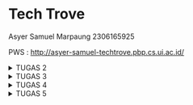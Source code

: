 ﻿# Tech Trove

Asyer Samuel Marpaung
2306165925

PWS : http://asyer-samuel-techtrove.pbp.cs.ui.ac.id/

<details>
  <summary>TUGAS 2</summary>

**1. Jelaskan bagaimana cara kamu mengimplementasikan checklist di atas secara step-by-step (bukan hanya sekadar mengikuti tutorial).**

- Membuat Sebuah Proyek Django Baru

Saya memulai dengan mengatur lingkungan kerja menggunakan virtual environment. Ini dilakukan dengan membuat lingkungan virtual menggunakan perintah python -m venv env, kemudian saya mengaktifkan environment tersebut. Setelah itu, saya menginstal Django dengan perintah pip install django. Langkah selanjutnya adalah membuat proyek baru dengan menjalankan perintah django-admin startproject tech_trove. Ini membuat struktur dasar proyek Django yang berisi direktori dan file utama seperti settings.py, urls.py, dan wsgi.py.

- Membuat Aplikasi dengan Nama main

Saya membuat aplikasi baru di dalam proyek dengan menjalankan perintah python manage.py startapp main. Setelah aplikasi main dibuat, saya menambahkannya ke dalam daftar INSTALLED_APPS di file settings.py proyek. Hal ini penting untuk memastikan aplikasi dapat dikenali oleh Django saat aplikasi berjalan.

- Melakukan Routing pada Proyek

Setelah aplikasi main dibuat, saya perlu memastikan bahwa aplikasi tersebut dapat diakses melalui URL tertentu. Untuk itu, saya menambahkan routing pada urls.py proyek utama. Saya menggunakan fungsi include() untuk menghubungkan routing dari proyek utama ke aplikasi main. Routing ini memastikan bahwa semua URL yang ditujukan ke aplikasi main akan diarahkan ke file urls.py dari aplikasi tersebut.

- Membuat Model Product pada Aplikasi main

Pada tahap ini, saya membuat model Product di dalam file models.py di aplikasi main. Model ini memiliki tiga atribut wajib yaitu name, price, dan description. Saya menggunakan CharField untuk atribut name, IntegerField untuk atribut price, dan TextField untuk atribut description. Saya juga menambahkan fungsi **str**() untuk mengembalikan representasi string dari nama produk. Setelah model dibuat, saya menjalankan perintah python manage.py makemigrations dan python manage.py migrate untuk membuat dan menerapkan perubahan database yang sesuai dengan model tersebut.

- Membuat Fungsi di views.py

Selanjutnya, saya membuat fungsi di file views.py yang mengembalikan template HTML dengan informasi yang diminta. Fungsi ini mengembalikan nama e-commerce, nama, dan kelas, lalu mengirimkannya sebagai konteks ke template HTML. Saya membuat file template di dalam direktori templates untuk memastikan struktur aplikasi mengikuti standar Django, dan template tersebut menerima data dari konteks yang dikirimkan oleh views.

- Membuat Routing di urls.py Aplikasi main

Saya membuat file urls.py di dalam aplikasi main (jika belum ada) dan mendefinisikan URL pattern untuk memetakan fungsi yang ada di views.py. Ini memungkinkan fungsi yang telah dibuat untuk diakses melalui URL yang ditentukan. Dengan menghubungkan URL pattern ke fungsi di views, saya memastikan web dapat merespons request dari user dengan benar.

- Melakukan Deployment ke PWS

Kemudian saya melakukan deployment dengan menjalankan perintah yang diperlukan untuk mengunggah webi ke platform PWS. Setelah berhasil di deploy, saya memastikan web dapat diakses melalui Internet.

**2. Buatlah bagan yang berisi request client ke web aplikasi berbasis Django beserta responnya dan jelaskan pada bagan tersebut kaitan antara urls.py, views.py, models.py, dan berkas html.**

![](https://lh7-rt.googleusercontent.com/docsz/AD_4nXeu3wxVVPU0wNGwzHX8vKMYVagRodpvsWi5udVQd_GAwbWX_OSN0EDQQigupujdeHjzrULQ_QcWiHyHwK4cujuKGsyaDt7I6PY18SXtrmk40nc6xevK9WautVE2pikiaKgzRSuFc4BHWVXR8QUTkCzTnNKN?key=IwMkdT6jNJPeEorK-Zf95A)

1. urls.py - Pemetaan URL ke View

Peran: urls.py bertanggung jawab untuk memetakan URL yang diminta oleh client (misalnya /produk/) ke fungsi view yang sesuai di views.py.

Kaitan: Setiap kali client mengirimkan request ke server, urls.py akan mencocokkan URL yang diminta dengan pola-pola yang sudah didefinisikan. Jika ada pola yang sesuai, request tersebut akan diarahkan ke fungsi view tertentu.

2. views.py - Pemrosesan Logika Bisnis dan Pengambilan Data

Peran: views.py bertugas memproses logika bisnis aplikasi. Pada fungsi view, data dari model (database) akan diambil atau diolah, kemudian dikirimkan ke template untuk ditampilkan.

Kaitan: Fungsi view akan memanggil model (models.py) jika dibutuhkan untuk mengambil data dari database. Setelah data diambil, view akan mengirimkan data tersebut ke HTML template untuk ditampilkan.

3. models.py - Interaksi dengan Database

Peran: models.py mendefinisikan struktur data dan berinteraksi dengan database. Django menggunakan ORM (Object-Relational Mapping) untuk memudahkan akses dan manipulasi data di database menggunakan kode Python.

Kaitan: Model di models.py digunakan oleh views.py untuk mengambil atau menyimpan data dari/ke database. Setiap kali views.py membutuhkan data, model akan bertanggung jawab untuk mengakses database.

4. HTML Template - Menampilkan Data ke Client

Peran: Template HTML bertanggung jawab untuk menampilkan data yang diambil dari view. Template ini merupakan representasi visual dari halaman web yang akan ditampilkan ke client.

Kaitan: Setelah views.py mengolah data dari model, data tersebut akan diteruskan ke template untuk di render menjadi HTML yang akan dikirim kembali ke client sebagai response.

**3. Jelaskan fungsi git dalam pengembangan perangkat lunak!**

Git dalam pengembangan perangkat lunak berfungsi sebagai sistem kontrol versi yang memungkinkan pengembang untuk melacak setiap perubahan kode yang dilakukan dalam proyek, memastikan bahwa mereka dapat kembali ke versi sebelumnya jika terjadi kesalahan. Selain itu, Git memfasilitasi kolaborasi dengan memungkinkan banyak pengembang untuk bekerja pada kode yang sama secara bersamaan melalui fitur branching dan merging, yang memungkinkan pengembangan paralel tanpa mengganggu kode utama. Git juga menyediakan repositori terpusat seperti GitHub dan GitLab, yang memungkinkan pengembang untuk menyimpan kode mereka secara online, berkolaborasi, mengelola proyek, serta menerapkan praktik Continuous Integration/Continuous Deployment (CI/CD).

**4. Menurut Anda, dari semua framework yang ada, mengapa framework Django dijadikan permulaan pembelajaran pengembangan perangkat lunak?**

Django adalah framework yang cocok untuk pemula dalam pengembangan perangkat lunak karena menyediakan banyak fitur bawaan yang memudahkan pembelajaran. Misalnya, autentikasi pengguna, manajemen URL, dan akses database semuanya sudah terintegrasi, sehingga tidak perlu mencari solusi dari awal lagi. Struktur proyek Django yang terorganisir juga membantu memahami bagaimana aplikasi web bekerja secara menyeluruh, dari menerima permintaan pengguna hingga menampilkan halaman. Selain itu, dokumentasinya yang sangat lengkap dan komunitasnya yang aktif memudahkan ketika menghadapi kesulitan atau tantangan dalam pengembangannya.

**5. Mengapa model pada Django disebut sebagai ORM?**

Model pada Django disebut sebagai ORM (Object-Relational Mapping) karena berfungsi sebagai jembatan antara kode Python dan database relasional. Dengan ORM, pengembang dapat mengelola database menggunakan objek Python tanpa perlu menulis query SQL secara langsung. ORM secara otomatis menerjemahkan operasi pada objek Python menjadi perintah SQL yang sesuai, memungkinkan pengembang untuk berfokus pada logika aplikasi daripada sintaks SQL yang kompleks. Ini tidak hanya meningkatkan produktivitas, tetapi juga memastikan integritas data dan keamanan aplikasi karena ORM menangani banyak detail teknis terkait interaksi dengan database.

</details>

<details>
  <summary>TUGAS 3</summary>

1. **Jelaskan mengapa kita memerlukan _data delivery_ dalam pengimplementasian sebuah platform?**  
   Data delivery diperlukan dalam pengimplementasian platform karena memungkinkan pertukaran informasi antar sistem secara efisien dan terstruktur. Dengan data delivery, platform dapat mengirim dan menerima data dalam berbagai format (seperti JSON atau XML), memungkinkan integrasi antara aplikasi, aksesibilitas API, dan pemrosesan data secara real-time. Ini mendukung komunikasi yang mulus antara frontend dan backend serta aplikasi lain, memastikan data yang diterima sesuai dan valid untuk keperluan platform.

2. **Menurutmu, mana yang lebih baik antara XML dan JSON? Mengapa JSON lebih populer dibandingkan XML?**  
   JSON umumnya dianggap lebih baik daripada XML untuk banyak kasus karena lebih sederhana, ringan, dan mudah dibaca oleh manusia maupun mesin. JSON memiliki format yang lebih ringkas dan langsung digunakan dalam JavaScript, menjadikannya lebih populer dalam pengembangan web modern. Selain itu, parsing JSON lebih cepat dan efisien dibandingkan XML. Sementara XML lebih kuat dalam struktur dan dapat digunakan untuk data yang lebih kompleks, JSON lebih disukai karena kemudahan penggunaannya dan kompatibilitasnya dengan API dan aplikasi web.

3. **Jelaskan secara sederhana fungsi dari method is_valid() pada form Django dan mengapa kita membutuhkan method tersebut?**  
   Method `is_valid()` pada form Django berfungsi untuk memeriksa apakah data yang dimasukkan ke dalam form sesuai dengan aturan validasi yang telah ditentukan di model atau form terkait. Secara umum, file forms berperan dalam memetakan data dari input pengguna ke dalam model dengan mudah, serta mengotomatisasi validasi sesuai dengan aturan yang ada pada model. Dengan menggunakan `is_valid()`, Django memastikan bahwa data yang di-input, seperti tipe data, panjang karakter, atau batasan lainnya, valid sebelum disimpan ke database. Ini sangat penting untuk mencegah kesalahan penyimpanan data yang tidak sesuai, menjaga integritas data, dan memastikan sistem berjalan dengan benar tanpa memerlukan pengembang untuk menulis kode validasi secara manual.

4. **Mengapa kita membutuhkan `csrf_token` saat membuat form di Django? Apa yang dapat terjadi jika kita tidak menambahkan `csrf_token` pada form Django? Bagaimana hal tersebut dapat dimanfaatkan oleh penyerang?**  
    Kita membutuhkan `csrf_token` saat membuat form di Django untuk melindungi aplikasi dari serangan **Cross-Site Request Forgery (CSRF)**. Serangan CSRF adalah jenis serangan di mana penyerang memanfaatkan sesi yang sudah ada untuk mengirimkan permintaan jahat tanpa sepengetahuan atau izin pengguna. Penyerang dapat menyisipkan kode berbahaya di situs lain yang ketika dikunjungi oleh pengguna yang sudah login, secara otomatis mengirimkan permintaan yang tidak sah ke aplikasi web target.  
    Token `csrf_token` adalah kunci unik yang dikirim bersama form untuk memastikan bahwa data yang dikirim berasal dari sumber yang sah (yaitu aplikasi web itu sendiri), bukan dari situs eksternal yang mencoba melakukan serangan. Tanpa menambahkan `csrf_token`, form kita menjadi rentan terhadap serangan ini, yang memungkinkan penyerang membuat pengguna mengirimkan permintaan yang tidak diinginkan ke server.  
    Jika `csrf_token` tidak ditambahkan, penyerang dapat:  
   **Eksploitasi Sesi Pengguna**: Menggunakan situs jahat untuk mengirimkan permintaan yang meniru tindakan sah dari pengguna yang sudah login.  
   **Manipulasi Data**: Mengubah data atau pengaturan pengguna, seperti memperbarui profil atau menghapus data penting tanpa sepengetahuan pengguna.  
   **Akses Tidak Sah**: Mengirimkan permintaan yang memanfaatkan hak akses pengguna untuk melakukan tindakan yang tidak diinginkan atau berbahaya.  
   **Phishing dan Penipuan**: Mengarahkan korban ke situs jahat untuk meretas akun atau mengakses fitur sensitif.  
    Dengan `csrf_token`, kita memastikan bahwa setiap permintaan yang mengubah data atau melakukan tindakan penting berasal dari pengguna yang sah dan bukan dari sumber yang tidak diinginkan.

5. **Jelaskan bagaimana cara kamu mengimplementasikan _checklist_ di atas secara _step-by-step_ (bukan hanya sekadar mengikuti tutorial)**

- **Membuat input `form` untuk menambahkan objek model pada app sebelumnya.**

  Sebelum melanjutkan ke pembuatan formulir input, saya terlebih dahulu membuat file `base.html` yang berfungsi sebagai template dasar untuk aplikasi saya. File ini berisi struktur HTML umum yang akan digunakan oleh semua template lainnya. Dengan menggunakan file ini, saya dapat memastikan konsistensi tampilan dan struktur di seluruh aplikasi.

  Di dalam `base.html`, saya menyertakan elemen-elemen dasar seperti tag `<html>`, `<head>`, dan `<body>`. Saya juga menambahkan blok konten `{% block content %}` yang memungkinkan template lain untuk menambahkan konten khusus mereka di lokasi yang tepat dalam struktur HTML. Dengan cara ini, saya hanya perlu mengubah `base.html` jika saya ingin memperbarui elemen-elemen umum di seluruh aplikasi, tanpa perlu memodifikasi setiap template secara individu.

  Setelah menyiapkan `base.html`, saya melanjutkan dengan mengimplementasikan formulir input untuk model `Product`. Untuk itu, saya mengikuti langkah-langkah berikut:

  Pertama, saya mendefinisikan formulir di file `forms.py`. Saya membuat kelas `ProductEntryForm` yang mewarisi dari `ModelForm`. Di dalam kelas ini, saya menentukan model `Product` dan atribut-atribut yang akan diinputkan, yaitu `name`, `price`, `quantity`, dan `description`. Kelas ini akan menghasilkan formulir yang sesuai dengan model tersebut.

  Selanjutnya, saya mengatur tampilan (view) di file `views.py`. Saya menambahkan fungsi `product_entry` yang menangani pengiriman dan penampilan formulir. Fungsi ini memeriksa apakah metode permintaan adalah POST dan jika data formulir valid, data akan disimpan ke dalam basis data. Setelah penyimpanan berhasil, saya mengalihkan pengguna ke tampilan utama (`show_main`). Jika metode permintaan adalah GET, formulir kosong akan ditampilkan kepada pengguna. Fungsi ini juga memanfaatkan `ProductEntryForm` untuk menangani formulir.

  Kemudian, saya membuat template HTML `product_entry.html` untuk menampilkan formulir. Template ini memperluas dari `base.html` dan memblokir konten untuk menampilkan formulir dengan elemen-elemen HTML dasar. Saya menggunakan metode POST untuk mengirimkan data dan memastikan token CSRF disertakan untuk keamanan. Formulir ditampilkan dalam format tabel menggunakan `{{ form.as_table }}`.

  Terakhir, saya menambahkan URL yang sesuai di file `urls.py`. Saya menambahkan entri dengan path `product-entry` yang mengarahkan ke fungsi `product_entry`. Dengan langkah-langkah ini, saya telah berhasil membuat input form yang fungsional untuk menambahkan objek model `Product` ke dalam aplikasi Django saya.

- Tambahkan 4 fungsi `views` baru untuk melihat objek yang sudah ditambahkan dalam format XML, JSON, XML _by ID_, dan JSON _by ID_.

  Untuk menambahkan fungsi-fungsi yang memungkinkan tampilan objek dalam format XML, JSON, XML berdasarkan ID, dan JSON berdasarkan ID, saya menambahkan empat fungsi baru ke file `views.py`. Fungsi-fungsi ini bertanggung jawab untuk menghasilkan data dalam format yang berbeda dan mengirimkan respons HTTP dengan tipe konten yang sesuai.

1. **Fungsi `show_xml`**: Fungsi ini mengambil semua objek `Product` dari basis data dan menggunakan `serializers.serialize` untuk mengkonversinya ke format XML. Saya mengembalikan data tersebut dalam respons HTTP dengan tipe konten `"application/xml"`.
2. **Fungsi `show_json`**: Mirip dengan fungsi `show_xml`, fungsi ini mengkonversi semua objek `Product` menjadi format JSON. Data JSON tersebut dikirimkan dalam respons HTTP dengan tipe konten `"application/json"`.
3. **Fungsi `show_xml_by_id`**: Fungsi ini mengambil objek `Product` berdasarkan ID yang diberikan. Menggunakan `serializers.serialize`, data objek tersebut dikonversi ke format XML dan dikirimkan dalam respons HTTP dengan tipe konten `"application/xml"`.
4. **Fungsi `show_json_by_id`**: Fungsi ini berfungsi serupa dengan `show_xml_by_id`, tetapi mengonversi data objek menjadi format JSON. Respons dikirimkan dengan tipe konten `"application/json"`.

   Dengan cara ini, saya dapat menyediakan data produk dalam berbagai format sesuai dengan kebutuhan pengguna aplikasi saya. Setiap fungsi mengakses basis data, mengkonversi data ke format yang diinginkan, dan mengembalikan hasilnya dalam bentuk respons HTTP yang sesuai.

- Membuat routing URL untuk masing-masing `views` yang telah ditambahkan pada poin 2\.

  Untuk menambahkan routing URL untuk fungsi-fungsi view baru yang telah saya buat, saya memodifikasi file `urls.py` pada proyek Django saya. Proses ini melibatkan penambahan entri baru dalam `urlpatterns`, yang merupakan daftar URL patterns yang menghubungkan URL tertentu dengan fungsi view yang sesuai.

  Pertama, saya menambahkan entri untuk menampilkan produk dalam format XML dengan menambahkan path `xml/` ke dalam `urlpatterns`. Path ini akan mengarahkan permintaan ke fungsi `show_xml`, yang mengembalikan data produk dalam format XML. Dengan menambahkan path ini, saya memastikan bahwa pengguna dapat mengakses daftar semua produk dalam format XML melalui URL yang telah ditentukan.

  Selanjutnya, saya menambahkan entri serupa untuk format JSON dengan path `json/`. Ini akan mengarahkan permintaan ke fungsi `show_json`, yang mengembalikan data produk dalam format JSON. Dengan menambahkan path ini, pengguna dapat melihat daftar semua produk dalam format JSON dengan mengunjungi URL yang sesuai.

  Untuk menampilkan data produk berdasarkan ID dalam format XML, saya menambahkan path dengan pola `xml/<str:id>/`. Path ini memungkinkan pengguna untuk menyertakan ID produk sebagai bagian dari URL, dan akan mengarahkan permintaan ke fungsi `show_xml_by_id`, yang mengembalikan data produk tertentu dalam format XML berdasarkan ID yang diberikan.

  Terakhir, saya menambahkan path `json/<str:id>/` untuk menampilkan data produk berdasarkan ID dalam format JSON. Path ini mengarahkan permintaan ke fungsi `show_json_by_id`, yang mengembalikan data produk tertentu dalam format JSON berdasarkan ID yang diberikan. Dengan menambahkan path-path ini, saya memastikan bahwa aplikasi saya dapat menyediakan data produk dalam berbagai format dan berdasarkan ID produk tertentu sesuai dengan kebutuhan pengguna.

  **Hasil akses URL pada POSTMAN**

  Postman \- GET XML

  **![](https://lh7-rt.googleusercontent.com/docsz/AD_4nXczN3D8IKhMYlDUTibQ702bOMqeuLLahaqte2EFMrETs0PbQ3ree8AE1bSjzYPZ6LoibMuJHYSKF_ZYMt71PH6q1V5lEv0g9PC5FcZoL0xeJVGo4PNSO11XJA1O2DUp-2D8TZ6l6_BCIPsqxk13xIyUr8jV?key=O0F5_SMRpCcRy4zmxo2sIg)**

  Postman \- GET XML by Id

  **![](https://lh7-rt.googleusercontent.com/docsz/AD_4nXcWJ6IK_nVvfMa0kS4swr1Er8v47DULb0LaPRyIug9Ghkl6BkkdBEv-U91Pyxr5WH_XxOCn_tpOR8yT08TQY0HFywMi4YQ_qRv23MNCxwrXBTce1H6s83_JJYGJ9m-a5Bj-eZmddlzsPzWtkXU_BIDRwiwT?key=O0F5_SMRpCcRy4zmxo2sIg)**

  Postman \- GET JSON

  **![](https://lh7-rt.googleusercontent.com/docsz/AD_4nXeH0wlRm452Ah2xvxU85MqSvEC4pIUadz1nIETz4H7CEgbJVv0HAJgzTRRfWMTtzcdL0ai48FCWEyfMxDtyt0UgPhg3UDzOdv-oDe4ssQ3v9IWLP4kRMqArUlv5q5IpbA5FYsUmdf2k-eAZGo1oP7lxveFJ?key=O0F5_SMRpCcRy4zmxo2sIg)**

  Postman \- GET JSON by Id

  **![](https://lh7-rt.googleusercontent.com/docsz/AD_4nXfXq8y1Hhi5wh9llRvF6rXxeOe3rvNGh1sGWEMUfza4cmHMH6X-FwFsi3EIMYf9-Hxyc4gQKiL2Q0hOdldAkCAGiVbfzq2XpMZYe7O_61-HHUSJKZ5YuWn8T0CydSrK8ywZOAZlBPjL67T0eUUEfZcetQY?key=O0F5_SMRpCcRy4zmxo2sIg)**

</details>

<details>
  <summary>TUGAS 4</summary>
  
**1\. Apa itu Django `UserCreationForm`, dan jelaskan apa kelebihan dan kekurangannya?**

Django UserCreationForm adalah formulir bawaan dari Django yang digunakan untuk membuat pengguna baru dalam aplikasi web. Formulir ini menyediakan tiga bidang utama: username, password, dan konfirmasi password

### Kelebihan:

1. **Mudah Digunakan:** UserCreationForm sudah siap pakai dan memudahkan pengembang untuk membuat formulir pendaftaran pengguna tanpa perlu menulis kode dari awal.
2. **Keamanan:** Formulir ini sudah dilengkapi dengan validasi kata sandi dan konfirmasi kata sandi, sehingga membantu mencegah kesalahan umum seperti kata sandi yang tidak cocok.
3. **Integrasi dengan Django Admin:** Mudah diintegrasikan dengan sistem autentikasi dan administrasi Django, sehingga mempermudah pengelolaan pengguna.

### Kekurangan:

1. **Keterbatasan Kustomisasi:** Meskipun mudah digunakan, UserCreationForm mungkin memerlukan penyesuaian tambahan jika Anda membutuhkan fitur khusus atau tampilan yang berbeda.
2. **Tidak Ada Tampilan Bawaan:** Django tidak menyediakan tampilan (view) bawaan untuk menangani pembuatan pengguna, sehingga Anda harus membuat tampilan sendiri untuk menggunakannya

**2\. Apa perbedaan antara autentikasi dan otorisasi dalam konteks Django, dan mengapa keduanya penting?**

Autentikasi adalah proses untuk memverifikasi identitas pengguna. Dalam konteks Django, ini biasanya dilakukan melalui nama pengguna dan kata sandi. Ketika pengguna mencoba masuk ke aplikasi, sistem autentikasi akan memeriksa apakah kredensial yang diberikan cocok dengan yang ada di database. Jika cocok, pengguna diizinkan untuk masuk. Autentikasi penting karena memastikan bahwa hanya pengguna yang sah yang dapat mengakses aplikasi, sehingga mencegah akses oleh pihak yang tidak berwenang.

Otorisasi, di sisi lain, adalah proses untuk menentukan hak akses pengguna setelah mereka terautentikasi. Ini berarti setelah pengguna berhasil masuk, sistem akan menentukan apa yang bisa dan tidak bisa dilakukan oleh pengguna tersebut berdasarkan peran atau izin yang mereka miliki. Misalnya, seorang pengguna biasa mungkin hanya bisa melihat dan mengedit profil mereka sendiri, sementara seorang admin bisa mengelola semua profil pengguna. Otorisasi penting karena memastikan bahwa pengguna hanya bisa mengakses data dan fungsi yang sesuai dengan peran mereka, menjaga keamanan dan integritas data.

Kedua konsep ini sangat penting dalam pengembangan aplikasi web karena mereka bekerja bersama untuk memastikan keamanan dan kontrol akses yang tepat. Autentikasi memastikan bahwa hanya pengguna yang sah yang bisa masuk, sementara otorisasi memastikan bahwa mereka hanya bisa melakukan tindakan yang diizinkan. Dengan kombinasi ini, pengembang dapat mengontrol akses ke berbagai bagian aplikasi berdasarkan peran pengguna, memberikan pengalaman pengguna yang aman dan terkontrol.

**3\. Apa itu _cookies_ dalam konteks aplikasi web, dan bagaimana Django menggunakan _cookies_ untuk mengelola data sesi pengguna?**

Cookies dalam konteks aplikasi web adalah file kecil yang disimpan di browser pengguna untuk menyimpan data seperti preferensi atau informasi sesi. Cookies memungkinkan situs web mengenali pengguna saat mereka kembali, misalnya untuk tetap login atau mengingat pengaturan tertentu.

Dalam Django, cookies digunakan untuk mengelola **data sesi pengguna**. Ketika pengguna login atau melakukan interaksi yang membutuhkan sesi, Django membuat sesi unik untuk pengguna tersebut dan menyimpan **ID sesi** dalam cookie di browser mereka. ID ini digunakan untuk melacak aktivitas pengguna selama mereka menggunakan situs web, sementara data sesi yang sebenarnya (misalnya, informasi login) disimpan di server Django. Django menggunakan cookies ini untuk memeriksa apakah pengguna sudah login atau untuk menyimpan informasi lain yang berkaitan dengan sesi, tanpa harus menyimpan data sensitif di cookie itu sendiri.

**4\.Apakah penggunaan _cookies_ aman secara _default_ dalam pengembangan web, atau apakah ada risiko potensial yang harus diwaspadai?**

Penggunaan cookies dalam pengembangan web secara default dapat aman, namun ada risiko potensial yang harus diperhatikan. Cookies adalah file kecil yang disimpan di browser pengguna untuk menyimpan informasi seperti preferensi, data login, atau sesi. Secara umum, cookies membantu meningkatkan pengalaman pengguna, tetapi jika tidak dikelola dengan benar, mereka dapat menjadi celah keamanan.

Salah satu risiko utama adalah **pencurian cookies** melalui serangan **Cross-Site Scripting (XSS)**, di mana penyerang dapat menyuntikkan skrip berbahaya ke dalam situs web untuk mencuri cookies yang berisi informasi sensitif. Untuk mengurangi risiko ini, pengembang dapat mengaktifkan atribut **HttpOnly** pada cookies, sehingga cookie tersebut tidak dapat diakses melalui JavaScript.

Risiko lainnya adalah **Cross-Site Request Forgery (CSRF)**, di mana penyerang menggunakan cookies yang valid untuk menjalankan permintaan berbahaya di situs web atas nama pengguna. Atribut **SameSite** dapat digunakan untuk membatasi pengiriman cookies hanya dalam konteks yang sama, sehingga mencegah serangan ini.

Selain itu, cookies yang tidak dienkripsi dapat disadap oleh pihak ketiga jika transmisi data tidak menggunakan protokol **HTTPS**. Oleh karena itu, mengaktifkan atribut **Secure** untuk memastikan cookie hanya dikirim melalui koneksi terenkripsi sangat penting.

Dengan menjaga praktik keamanan seperti menggunakan atribut HttpOnly, SameSite, dan Secure, serta memastikan data dikirim melalui HTTPS, risiko penggunaan cookies dapat diminimalkan. Namun, pengembang harus tetap waspada terhadap potensi serangan yang memanfaatkan kelemahan dalam pengelolaan cookies.

**5\. Jelaskan bagaimana cara kamu mengimplementasikan _checklist_ di atas secara _step-by-step_ (bukan hanya sekadar mengikuti tutorial).**

- **Mengimplementasikan fungsi registrasi, login, dan logout untuk memungkinkan pengguna untuk mengakses aplikasi sebelumnya dengan lancar.**

  Tahap pertama yang saya lakukan adalah membuat halaman registrasi bagi pengguna baru dengan memanfaatkan formulir bawaan Django, yaitu **UserCreationForm**. Saya menambahkan fungsi `register()` pada _views.py_ sehingga pengguna bisa membuat akun baru dan menyimpan informasi mereka ke dalam database. Setelah registrasi berhasil, saya menambahkan pesan konfirmasi dengan modul **messages**, dan pengguna akan diarahkan ke halaman login.

  Setelah menyelesaikan tahap registrasi, saya beralih ke penambahan fungsi login. Di sini, saya menggunakan **AuthenticationForm** untuk memvalidasi kredensial pengguna. Jika kredensial tersebut valid, saya menggunakan fungsi `login()` untuk mengautentikasi pengguna dan membuat sesi baru. Saya juga menghubungkan halaman login dengan HTML yang sederhana, yang berisi formulir login dan hyperlink ke halaman registrasi jika pengguna belum memiliki akun.

  Setelah berhasil mengimplementasikan login, saya menambahkan mekanisme logout. Pada bagian ini, saya membuat fungsi `logout_user()` untuk mengakhiri sesi pengguna dengan memanfaatkan fungsi **logout** bawaan Django. Setelah logout, pengguna akan diarahkan kembali ke halaman login, dan semua data sesi akan dihapus.

  Untuk meningkatkan keamanan, saya menggunakan **login_required** decorator untuk membatasi akses ke halaman utama hanya bagi pengguna yang sudah login. Ini memastikan bahwa hanya pengguna terautentikasi yang bisa mengakses konten tersebut. Terakhir, saya juga mempelajari bagaimana menggunakan cookies, seperti menyimpan informasi _last login_ di halaman utama. Saya menambahkan _cookie_ bernama **last_login** ketika pengguna berhasil login, yang kemudian dihapus saat mereka logout. Dengan demikian, saya dapat membangun sistem autentikasi yang aman dan fungsional untuk aplikasi Django saya.

- **Membuat dua akun pengguna dengan masing-masing tiga _dummy data_ menggunakan model yang telah dibuat pada aplikasi sebelumnya untuk setiap akun di lokal.**
  Saya membuat dua akun pengguna pada aplikasi yang saya bangun secara lokal. Saya memanfaatkan fitur _UserCreationForm_ dari Django untuk memudahkan pembuatan akun tersebut. Setelah itu, saya menjalankan aplikasi pada _local server_ dan melakukan registrasi untuk dua akun pengguna dengan informasi berbeda.

  Setelah akun pengguna selesai dibuat, saya login ke masing-masing akun dan memasukkan tiga data _dummy_ sesuai dengan model yang telah saya buat sebelumnya. Data ini meliputi atribut seperti nama, harga, kuantitas, dan deskripsi yang saya isi secara acak untuk setiap akun. Setelah itu, saya memastikan bahwa semua data _dummy_ yang dimasukkan berhasil disimpan ke dalam database lokal melalui ORM Django.

- **Menghubungkan model `Product` dengan `User`.**  
  Untuk menghubungkan model **Product** dengan **User** dalam aplikasi Django, saya mulai dengan menambahkan relasi yang sesuai pada model **Product**. Dalam file **models.py**, saya memperbarui model **Product** untuk mencakup field baru yang merujuk ke model **User**. Saya menggunakan `ForeignKey` untuk mendefinisikan hubungan satu-ke-banyak antara **User** dan **Product**, di mana satu pengguna bisa memiliki banyak produk. Field ini dinamai **user** dan dikonfigurasi sebagai opsional dengan parameter `null=True` dan `blank=True`. Dengan menambahkan field ini, setiap produk yang dibuat dalam aplikasi dapat dikaitkan dengan pengguna tertentu.  
  Setelah memperbarui model, saya melanjutkan dengan melakukan migrasi database untuk menerapkan perubahan tersebut. Proses ini melibatkan menjalankan perintah `python manage.py makemigrations` diikuti oleh `python manage.py migrate`, yang memastikan bahwa field **user** baru diterapkan ke skema database dan dapat digunakan dalam aplikasi.  
  Selanjutnya, saya perlu memperbarui formulir dan tampilan aplikasi untuk menghubungkan produk dengan pengguna yang sedang login. Dalam **views.py**, saya menambahkan logika untuk mengaitkan produk yang baru dibuat dengan pengguna saat ini. Ketika formulir produk dikirimkan, field **user** diisi secara otomatis dengan informasi pengguna yang sedang login, memastikan bahwa setiap produk yang ditambahkan oleh pengguna terkait dengan akun mereka.  
  Terakhir, untuk menampilkan produk yang sesuai dengan pengguna yang sedang login, saya memperbarui tampilan produk dengan memfilter query berdasarkan pengguna saat ini. Dalam **views.py**, saya menambahkan logika untuk hanya menampilkan produk yang dimiliki oleh pengguna yang sedang login.
- **Menampilkan detail informasi pengguna yang sedang _logged in_ seperti _username_ dan menerapkan `cookies` seperti `last login` pada halaman utama aplikasi.**  
  Langkah pertama yang saya ambil adalah memperbarui tampilan halaman utama aplikasi untuk menampilkan nama pengguna yang saat ini sedang login. Dengan memanfaatkan **request.user** di dalam view, saya bisa mendapatkan informasi tentang pengguna yang sedang aktif dan meneruskannya ke template HTML. Di template, saya menampilkan nama pengguna dengan menggunakan sintaks **{{ user.username }}**, sehingga pengguna dapat melihat informasi pribadi mereka secara langsung.  
  Selanjutnya, saya fokus pada implementasi cookies untuk meningkatkan pengalaman pengguna. Saya menambahkan cookie bernama **last_login** pada halaman utama aplikasi. Untuk melakukan ini, saya memperbarui fungsi view untuk menyertakan logika yang menyimpan informasi _last login_ setiap kali pengguna berhasil login. Saya menggunakan **HttpResponse** untuk mengatur cookie dan **request.COOKIES** untuk membaca nilai cookie yang sudah ada. Pada saat login, cookie **last_login** diatur dengan nilai waktu saat login terjadi, dan informasi ini ditampilkan pada halaman utama jika cookie tersebut tersedia. Selain itu, saya memastikan bahwa cookie ini dihapus saat pengguna logout untuk menjaga keamanan data.

Dua akun pengguna dengan masing-masing tiga dummy data
![image](https://github.com/user-attachments/assets/d62f5ae6-938a-4a20-a71d-dc2c49d164c7)
![image](https://github.com/user-attachments/assets/b480c8e5-7614-4808-b616-eec6646f0f8b)


</details>


<details>
  <summary>TUGAS 5</summary>
  
**1\. Apa itu Django `UserCreationForm`, dan jelaskan apa kelebihan dan kekurangannya?**

Django UserCreationForm adalah formulir bawaan dari Django yang digunakan untuk membuat pengguna baru dalam aplikasi web. Formulir ini menyediakan tiga bidang utama: username, password, dan konfirmasi password

### Kelebihan:

1. **Mudah Digunakan:** UserCreationForm sudah siap pakai dan memudahkan pengembang untuk membuat formulir pendaftaran pengguna tanpa perlu menulis kode dari awal.
2. **Keamanan:** Formulir ini sudah dilengkapi dengan validasi kata sandi dan konfirmasi kata sandi, sehingga membantu mencegah kesalahan umum seperti kata sandi yang tidak cocok.
3. **Integrasi dengan Django Admin:** Mudah diintegrasikan dengan sistem autentikasi dan administrasi Django, sehingga mempermudah pengelolaan pengguna.

### Kekurangan:

1. **Keterbatasan Kustomisasi:** Meskipun mudah digunakan, UserCreationForm mungkin memerlukan penyesuaian tambahan jika Anda membutuhkan fitur khusus atau tampilan yang berbeda.
2. **Tidak Ada Tampilan Bawaan:** Django tidak menyediakan tampilan (view) bawaan untuk menangani pembuatan pengguna, sehingga Anda harus membuat tampilan sendiri untuk menggunakannya

**2\. Apa perbedaan antara autentikasi dan otorisasi dalam konteks Django, dan mengapa keduanya penting?**

Autentikasi adalah proses untuk memverifikasi identitas pengguna. Dalam konteks Django, ini biasanya dilakukan melalui nama pengguna dan kata sandi. Ketika pengguna mencoba masuk ke aplikasi, sistem autentikasi akan memeriksa apakah kredensial yang diberikan cocok dengan yang ada di database. Jika cocok, pengguna diizinkan untuk masuk. Autentikasi penting karena memastikan bahwa hanya pengguna yang sah yang dapat mengakses aplikasi, sehingga mencegah akses oleh pihak yang tidak berwenang.

Otorisasi, di sisi lain, adalah proses untuk menentukan hak akses pengguna setelah mereka terautentikasi. Ini berarti setelah pengguna berhasil masuk, sistem akan menentukan apa yang bisa dan tidak bisa dilakukan oleh pengguna tersebut berdasarkan peran atau izin yang mereka miliki. Misalnya, seorang pengguna biasa mungkin hanya bisa melihat dan mengedit profil mereka sendiri, sementara seorang admin bisa mengelola semua profil pengguna. Otorisasi penting karena memastikan bahwa pengguna hanya bisa mengakses data dan fungsi yang sesuai dengan peran mereka, menjaga keamanan dan integritas data.

Kedua konsep ini sangat penting dalam pengembangan aplikasi web karena mereka bekerja bersama untuk memastikan keamanan dan kontrol akses yang tepat. Autentikasi memastikan bahwa hanya pengguna yang sah yang bisa masuk, sementara otorisasi memastikan bahwa mereka hanya bisa melakukan tindakan yang diizinkan. Dengan kombinasi ini, pengembang dapat mengontrol akses ke berbagai bagian aplikasi berdasarkan peran pengguna, memberikan pengalaman pengguna yang aman dan terkontrol.

**3\. Apa itu _cookies_ dalam konteks aplikasi web, dan bagaimana Django menggunakan _cookies_ untuk mengelola data sesi pengguna?**

Cookies dalam konteks aplikasi web adalah file kecil yang disimpan di browser pengguna untuk menyimpan data seperti preferensi atau informasi sesi. Cookies memungkinkan situs web mengenali pengguna saat mereka kembali, misalnya untuk tetap login atau mengingat pengaturan tertentu.

Dalam Django, cookies digunakan untuk mengelola **data sesi pengguna**. Ketika pengguna login atau melakukan interaksi yang membutuhkan sesi, Django membuat sesi unik untuk pengguna tersebut dan menyimpan **ID sesi** dalam cookie di browser mereka. ID ini digunakan untuk melacak aktivitas pengguna selama mereka menggunakan situs web, sementara data sesi yang sebenarnya (misalnya, informasi login) disimpan di server Django. Django menggunakan cookies ini untuk memeriksa apakah pengguna sudah login atau untuk menyimpan informasi lain yang berkaitan dengan sesi, tanpa harus menyimpan data sensitif di cookie itu sendiri.

**4\.Apakah penggunaan _cookies_ aman secara _default_ dalam pengembangan web, atau apakah ada risiko potensial yang harus diwaspadai?**

Penggunaan cookies dalam pengembangan web secara default dapat aman, namun ada risiko potensial yang harus diperhatikan. Cookies adalah file kecil yang disimpan di browser pengguna untuk menyimpan informasi seperti preferensi, data login, atau sesi. Secara umum, cookies membantu meningkatkan pengalaman pengguna, tetapi jika tidak dikelola dengan benar, mereka dapat menjadi celah keamanan.

Salah satu risiko utama adalah **pencurian cookies** melalui serangan **Cross-Site Scripting (XSS)**, di mana penyerang dapat menyuntikkan skrip berbahaya ke dalam situs web untuk mencuri cookies yang berisi informasi sensitif. Untuk mengurangi risiko ini, pengembang dapat mengaktifkan atribut **HttpOnly** pada cookies, sehingga cookie tersebut tidak dapat diakses melalui JavaScript.

Risiko lainnya adalah **Cross-Site Request Forgery (CSRF)**, di mana penyerang menggunakan cookies yang valid untuk menjalankan permintaan berbahaya di situs web atas nama pengguna. Atribut **SameSite** dapat digunakan untuk membatasi pengiriman cookies hanya dalam konteks yang sama, sehingga mencegah serangan ini.

Selain itu, cookies yang tidak dienkripsi dapat disadap oleh pihak ketiga jika transmisi data tidak menggunakan protokol **HTTPS**. Oleh karena itu, mengaktifkan atribut **Secure** untuk memastikan cookie hanya dikirim melalui koneksi terenkripsi sangat penting.

Dengan menjaga praktik keamanan seperti menggunakan atribut HttpOnly, SameSite, dan Secure, serta memastikan data dikirim melalui HTTPS, risiko penggunaan cookies dapat diminimalkan. Namun, pengembang harus tetap waspada terhadap potensi serangan yang memanfaatkan kelemahan dalam pengelolaan cookies.

**5\. Jelaskan bagaimana cara kamu mengimplementasikan _checklist_ di atas secara _step-by-step_ (bukan hanya sekadar mengikuti tutorial).**

- **Mengimplementasikan fungsi registrasi, login, dan logout untuk memungkinkan pengguna untuk mengakses aplikasi sebelumnya dengan lancar.**

  Tahap pertama yang saya lakukan adalah membuat halaman registrasi bagi pengguna baru dengan memanfaatkan formulir bawaan Django, yaitu **UserCreationForm**. Saya menambahkan fungsi `register()` pada _views.py_ sehingga pengguna bisa membuat akun baru dan menyimpan informasi mereka ke dalam database. Setelah registrasi berhasil, saya menambahkan pesan konfirmasi dengan modul **messages**, dan pengguna akan diarahkan ke halaman login.

  Setelah menyelesaikan tahap registrasi, saya beralih ke penambahan fungsi login. Di sini, saya menggunakan **AuthenticationForm** untuk memvalidasi kredensial pengguna. Jika kredensial tersebut valid, saya menggunakan fungsi `login()` untuk mengautentikasi pengguna dan membuat sesi baru. Saya juga menghubungkan halaman login dengan HTML yang sederhana, yang berisi formulir login dan hyperlink ke halaman registrasi jika pengguna belum memiliki akun.

  Setelah berhasil mengimplementasikan login, saya menambahkan mekanisme logout. Pada bagian ini, saya membuat fungsi `logout_user()` untuk mengakhiri sesi pengguna dengan memanfaatkan fungsi **logout** bawaan Django. Setelah logout, pengguna akan diarahkan kembali ke halaman login, dan semua data sesi akan dihapus.

  Untuk meningkatkan keamanan, saya menggunakan **login_required** decorator untuk membatasi akses ke halaman utama hanya bagi pengguna yang sudah login. Ini memastikan bahwa hanya pengguna terautentikasi yang bisa mengakses konten tersebut. Terakhir, saya juga mempelajari bagaimana menggunakan cookies, seperti menyimpan informasi _last login_ di halaman utama. Saya menambahkan _cookie_ bernama **last_login** ketika pengguna berhasil login, yang kemudian dihapus saat mereka logout. Dengan demikian, saya dapat membangun sistem autentikasi yang aman dan fungsional untuk aplikasi Django saya.

- **Membuat dua akun pengguna dengan masing-masing tiga _dummy data_ menggunakan model yang telah dibuat pada aplikasi sebelumnya untuk setiap akun di lokal.**
  Saya membuat dua akun pengguna pada aplikasi yang saya bangun secara lokal. Saya memanfaatkan fitur _UserCreationForm_ dari Django untuk memudahkan pembuatan akun tersebut. Setelah itu, saya menjalankan aplikasi pada _local server_ dan melakukan registrasi untuk dua akun pengguna dengan informasi berbeda.

  Setelah akun pengguna selesai dibuat, saya login ke masing-masing akun dan memasukkan tiga data _dummy_ sesuai dengan model yang telah saya buat sebelumnya. Data ini meliputi atribut seperti nama, harga, dan deskripsi yang saya isi secara acak untuk setiap akun. Setelah itu, saya memastikan bahwa semua data _dummy_ yang dimasukkan berhasil disimpan ke dalam database lokal melalui ORM Django.

- **Menghubungkan model `Product` dengan `User`.**  
  Untuk menghubungkan model **Product** dengan **User** dalam aplikasi Django, saya mulai dengan menambahkan relasi yang sesuai pada model **Product**. Dalam file **models.py**, saya memperbarui model **Product** untuk mencakup field baru yang merujuk ke model **User**. Saya menggunakan `ForeignKey` untuk mendefinisikan hubungan satu-ke-banyak antara **User** dan **Product**, di mana satu pengguna bisa memiliki banyak produk. Field ini dinamai **user** dan dikonfigurasi sebagai opsional dengan parameter `null=True` dan `blank=True`. Dengan menambahkan field ini, setiap produk yang dibuat dalam aplikasi dapat dikaitkan dengan pengguna tertentu.  
  Setelah memperbarui model, saya melanjutkan dengan melakukan migrasi database untuk menerapkan perubahan tersebut. Proses ini melibatkan menjalankan perintah `python manage.py makemigrations` diikuti oleh `python manage.py migrate`, yang memastikan bahwa field **user** baru diterapkan ke skema database dan dapat digunakan dalam aplikasi.  
  Selanjutnya, saya perlu memperbarui formulir dan tampilan aplikasi untuk menghubungkan produk dengan pengguna yang sedang login. Dalam **views.py**, saya menambahkan logika untuk mengaitkan produk yang baru dibuat dengan pengguna saat ini. Ketika formulir produk dikirimkan, field **user** diisi secara otomatis dengan informasi pengguna yang sedang login, memastikan bahwa setiap produk yang ditambahkan oleh pengguna terkait dengan akun mereka.  
  Terakhir, untuk menampilkan produk yang sesuai dengan pengguna yang sedang login, saya memperbarui tampilan produk dengan memfilter query berdasarkan pengguna saat ini. Dalam **views.py**, saya menambahkan logika untuk hanya menampilkan produk yang dimiliki oleh pengguna yang sedang login.
- **Menampilkan detail informasi pengguna yang sedang _logged in_ seperti _username_ dan menerapkan `cookies` seperti `last login` pada halaman utama aplikasi.**  
  Langkah pertama yang saya ambil adalah memperbarui tampilan halaman utama aplikasi untuk menampilkan nama pengguna yang saat ini sedang login. Dengan memanfaatkan **request.user** di dalam view, saya bisa mendapatkan informasi tentang pengguna yang sedang aktif dan meneruskannya ke template HTML. Di template, saya menampilkan nama pengguna dengan menggunakan sintaks **{{ user.username }}**, sehingga pengguna dapat melihat informasi pribadi mereka secara langsung.  
  Selanjutnya, saya fokus pada implementasi cookies untuk meningkatkan pengalaman pengguna. Saya menambahkan cookie bernama **last_login** pada halaman utama aplikasi. Untuk melakukan ini, saya memperbarui fungsi view untuk menyertakan logika yang menyimpan informasi _last login_ setiap kali pengguna berhasil login. Saya menggunakan **HttpResponse** untuk mengatur cookie dan **request.COOKIES** untuk membaca nilai cookie yang sudah ada. Pada saat login, cookie **last_login** diatur dengan nilai waktu saat login terjadi, dan informasi ini ditampilkan pada halaman utama jika cookie tersebut tersedia. Selain itu, saya memastikan bahwa cookie ini dihapus saat pengguna logout untuk menjaga keamanan data.

</details>